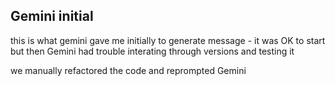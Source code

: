 ## Gemini initial

this is what gemini gave me initially to generate message - 
it was OK to start but then Gemini had trouble interating through versions and testing it

we manually refactored the code and reprompted Gemini 